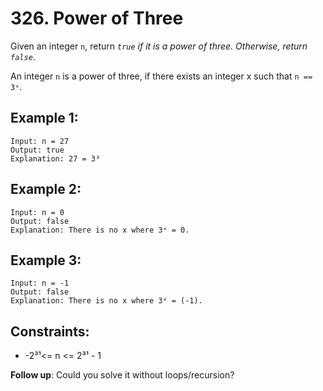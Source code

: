 # 326. Power of Three

Given an integer `n`, return _`true` if it is a power of three. Otherwise, return `false`_.

An integer `n` is a power of three, if there exists an integer x such that `n == 3ˣ`.

## Example 1:

```
Input: n = 27
Output: true
Explanation: 27 = 3³
```

## Example 2:

```
Input: n = 0
Output: false
Explanation: There is no x where 3ˣ = 0.
```

## Example 3:

```
Input: n = -1
Output: false
Explanation: There is no x where 3ˣ = (-1).
```

## Constraints:

- -2³¹<= n <= 2³¹ - 1

**Follow up**: Could you solve it without loops/recursion?
